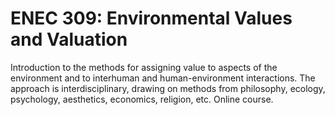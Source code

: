 # ENEC 309: Environmental Values and Valuation

Introduction to the methods for assigning value to aspects of the environment and to interhuman and human-environment interactions. The approach is interdisciplinary, drawing on methods from philosophy, ecology, psychology, aesthetics, economics, religion, etc. Online course.